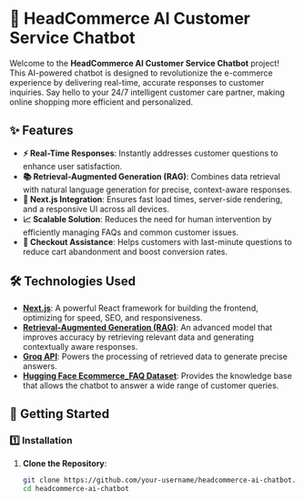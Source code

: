 # 🛒 HeadCommerce AI Customer Service Chatbot

Welcome to the **HeadCommerce AI Customer Service Chatbot** project! This AI-powered chatbot is designed to revolutionize the e-commerce experience by delivering real-time, accurate responses to customer inquiries. Say hello to your 24/7 intelligent customer care partner, making online shopping more efficient and personalized.

## ✨ Features

- **⚡ Real-Time Responses**: Instantly addresses customer questions to enhance user satisfaction.
- **📚 Retrieval-Augmented Generation (RAG)**: Combines data retrieval with natural language generation for precise, context-aware responses.
- **🚀 Next.js Integration**: Ensures fast load times, server-side rendering, and a responsive UI across all devices.
- **📈 Scalable Solution**: Reduces the need for human intervention by efficiently managing FAQs and common customer issues.
- **🛒 Checkout Assistance**: Helps customers with last-minute questions to reduce cart abandonment and boost conversion rates.

## 🛠️ Technologies Used

- **[Next.js](https://nextjs.org/)**: A powerful React framework for building the frontend, optimizing for speed, SEO, and responsiveness.
- **[Retrieval-Augmented Generation (RAG)](https://huggingface.co/blog/rag)**: An advanced model that improves accuracy by retrieving relevant data and generating contextually aware responses.
- **[Groq API](https://groq.com/)**: Powers the processing of retrieved data to generate precise answers.
- **[Hugging Face Ecommerce_FAQ Dataset](https://huggingface.co/datasets)**: Provides the knowledge base that allows the chatbot to answer a wide range of customer queries.

## 🚀 Getting Started

### 1️⃣ Installation

1. **Clone the Repository**:
   ```bash
   git clone https://github.com/your-username/headcommerce-ai-chatbot.git
   cd headcommerce-ai-chatbot
